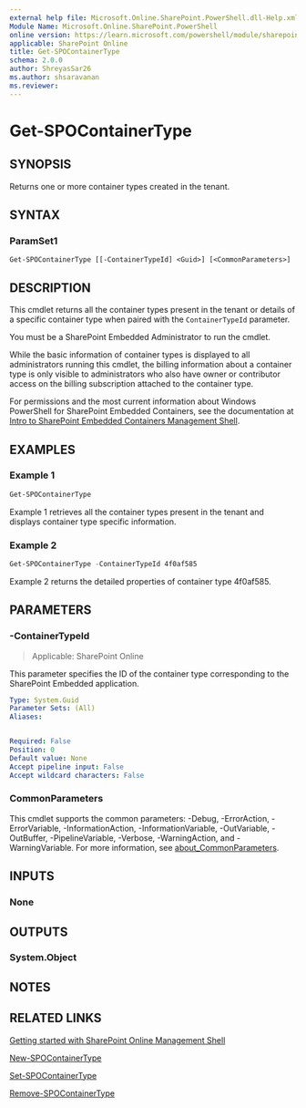 ```yaml
---
external help file: Microsoft.Online.SharePoint.PowerShell.dll-Help.xml
Module Name: Microsoft.Online.SharePoint.PowerShell
online version: https://learn.microsoft.com/powershell/module/sharepoint-online/get-spocontainertype
applicable: SharePoint Online
title: Get-SPOContainerType
schema: 2.0.0
author: ShreyasSar26
ms.author: shsaravanan
ms.reviewer:
---
```


# Get-SPOContainerType

## SYNOPSIS

Returns one or more container types created in the tenant.

## SYNTAX

### ParamSet1

```
Get-SPOContainerType [[-ContainerTypeId] <Guid>] [<CommonParameters>]
```

## DESCRIPTION

This cmdlet returns all the container types present in the tenant or details of a specific container
type when paired with the `ContainerTypeId` parameter.

You must be a SharePoint Embedded Administrator to run the cmdlet.

While the basic information of container types is displayed to all administrators running this
cmdlet, the billing information about a container type is only visible to administrators who also
have owner or contributor access on the billing subscription attached to the container type.

For permissions and the most current information about Windows PowerShell for SharePoint Embedded
Containers, see the documentation at
[Intro to SharePoint Embedded Containers Management Shell](/powershell/sharepoint/sharepoint-online/introduction-sharepoint-online-management-shell).

## EXAMPLES

### Example 1

```powershell
Get-SPOContainerType
```

Example 1 retrieves all the container types present in the tenant and displays container type specific information.

### Example 2

```powershell
Get-SPOContainerType -ContainerTypeId 4f0af585
```

Example 2 returns the detailed properties of container type 4f0af585.

## PARAMETERS

### -ContainerTypeId

> Applicable: SharePoint Online

This parameter specifies the ID of the container type corresponding to the SharePoint Embedded application.

```yaml
Type: System.Guid
Parameter Sets: (All)
Aliases:


Required: False
Position: 0
Default value: None
Accept pipeline input: False
Accept wildcard characters: False
```

### CommonParameters
This cmdlet supports the common parameters: -Debug, -ErrorAction, -ErrorVariable, -InformationAction, -InformationVariable, -OutVariable, -OutBuffer, -PipelineVariable, -Verbose, -WarningAction, and -WarningVariable. For more information, see [about_CommonParameters](https://go.microsoft.com/fwlink/?LinkID=113216).

## INPUTS

### None

## OUTPUTS

### System.Object

## NOTES

## RELATED LINKS

[Getting started with SharePoint Online Management Shell](/powershell/sharepoint/sharepoint-online/connect-sharepoint-online)

[New-SPOContainerType](./New-SPOContainerType.md)

[Set-SPOContainerType](./Set-SPOContainerType.md)

[Remove-SPOContainerType](./Remove-SPOContainerType.md)

